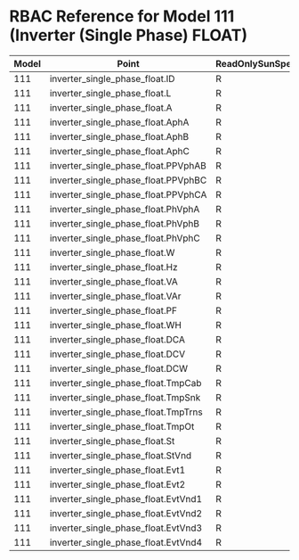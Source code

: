 # RBAC Reference for Model 111 (Inverter (Single Phase) FLOAT)

| Model | Point | ReadOnlySunSpec | GridServiceSunSpec | NetworkAdministratorSunSpec | SuperAdministratorSpec | 
|-------|-------|------------------|---------------------|------------------|--------------------|
| 111 | inverter_single_phase_float.ID | R | R | R | R |
| 111 | inverter_single_phase_float.L | R | R | R | R |
| 111 | inverter_single_phase_float.A | R | R | R | R |
| 111 | inverter_single_phase_float.AphA | R | R | R | R |
| 111 | inverter_single_phase_float.AphB | R | R | R | R |
| 111 | inverter_single_phase_float.AphC | R | R | R | R |
| 111 | inverter_single_phase_float.PPVphAB | R | R | R | R |
| 111 | inverter_single_phase_float.PPVphBC | R | R | R | R |
| 111 | inverter_single_phase_float.PPVphCA | R | R | R | R |
| 111 | inverter_single_phase_float.PhVphA | R | R | R | R |
| 111 | inverter_single_phase_float.PhVphB | R | R | R | R |
| 111 | inverter_single_phase_float.PhVphC | R | R | R | R |
| 111 | inverter_single_phase_float.W | R | R | R | R |
| 111 | inverter_single_phase_float.Hz | R | R | R | R |
| 111 | inverter_single_phase_float.VA | R | R | R | R |
| 111 | inverter_single_phase_float.VAr | R | R | R | R |
| 111 | inverter_single_phase_float.PF | R | R | R | R |
| 111 | inverter_single_phase_float.WH | R | R | R | R |
| 111 | inverter_single_phase_float.DCA | R | R | R | R |
| 111 | inverter_single_phase_float.DCV | R | R | R | R |
| 111 | inverter_single_phase_float.DCW | R | R | R | R |
| 111 | inverter_single_phase_float.TmpCab | R | R | R | R |
| 111 | inverter_single_phase_float.TmpSnk | R | R | R | R |
| 111 | inverter_single_phase_float.TmpTrns | R | R | R | R |
| 111 | inverter_single_phase_float.TmpOt | R | R | R | R |
| 111 | inverter_single_phase_float.St | R | R | R | R |
| 111 | inverter_single_phase_float.StVnd | R | R | R | R |
| 111 | inverter_single_phase_float.Evt1 | R | R | R | R |
| 111 | inverter_single_phase_float.Evt2 | R | R | R | R |
| 111 | inverter_single_phase_float.EvtVnd1 | R | R | R | R |
| 111 | inverter_single_phase_float.EvtVnd2 | R | R | R | R |
| 111 | inverter_single_phase_float.EvtVnd3 | R | R | R | R |
| 111 | inverter_single_phase_float.EvtVnd4 | R | R | R | R |
